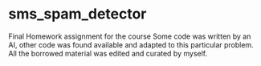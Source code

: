 # sms_spam_detector
Final Homework assignment for the course
Some code was written by an AI, other code was found available and adapted to this particular problem. All the borrowed material was edited and curated by myself.

